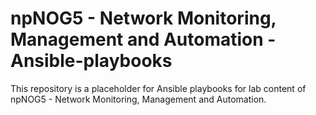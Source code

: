 # **npNOG5 - Network Monitoring, Management and Automation - Ansible-playbooks** #

This repository is a placeholder for Ansible playbooks for lab content of npNOG5 - Network Monitoring, Management and Automation.

